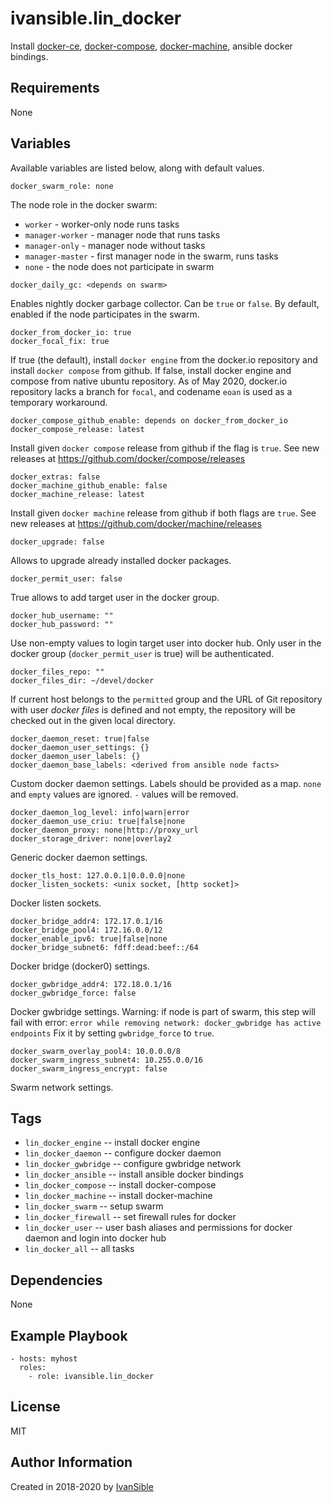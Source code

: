 # ivansible.lin_docker

Install
[docker-ce](https://docs.docker.com/install/linux/docker-ce/ubuntu/#install-using-the-repository),
[docker-compose](https://docs.docker.com/compose/install/#install-compose),
[docker-machine](https://docs.docker.com/machine/install-machine/#install-machine-directly),
ansible docker bindings.


## Requirements

None


## Variables

Available variables are listed below, along with default values.

    docker_swarm_role: none
The node role in the docker swarm:
- `worker` - worker-only node runs tasks
- `manager-worker` - manager node that runs tasks
- `manager-only` - manager node without tasks
- `manager-master` - first manager node in the swarm, runs tasks
- `none` - the node does not participate in swarm

```
docker_daily_gc: <depends on swarm>
```
Enables nightly docker garbage collector. Can be `true` or `false`. By default, enabled if the node participates in the swarm.

    docker_from_docker_io: true
    docker_focal_fix: true
If true (the default), install `docker engine` from the docker.io
repository and install `docker compose` from github.
If false, install docker engine and compose from native ubuntu repository.
As of May 2020, docker.io repository lacks a branch for `focal`,
and codename `eoan` is used as a temporary workaround.

    docker_compose_github_enable: depends on docker_from_docker_io
    docker_compose_release: latest
Install given `docker compose` release from github if the flag is `true`.
See new releases at https://github.com/docker/compose/releases

    docker_extras: false
    docker_machine_github_enable: false
    docker_machine_release: latest
Install given `docker machine` release from github if both flags are `true`.
See new releases at https://github.com/docker/machine/releases

    docker_upgrade: false
Allows to upgrade already installed docker packages.

    docker_permit_user: false
True allows to add target user in the docker group.

    docker_hub_username: ""
    docker_hub_password: ""
Use non-empty values to login target user into docker hub. Only user
in the docker group (`docker_permit_user` is true) will be authenticated.

    docker_files_repo: ""
    docker_files_dir: ~/devel/docker
If current host belongs to the `permitted` group and the URL of Git repository
with user _docker files_ is defined and not empty, the repository will be
checked out in the given local directory.

    docker_daemon_reset: true|false
    docker_daemon_user_settings: {}
    docker_daemon_user_labels: {}
    docker_daemon_base_labels: <derived from ansible node facts>
Custom docker daemon settings.
Labels should be provided as a map.
`none` and `empty` values are ignored. `-` values will be removed.

    docker_daemon_log_level: info|warn|error
    docker_daemon_use_criu: true|false|none
    docker_daemon_proxy: none|http://proxy_url
    docker_storage_driver: none|overlay2
Generic docker daemon settings.

    docker_tls_host: 127.0.0.1|0.0.0.0|none
    docker_listen_sockets: <unix socket, [http socket]>
Docker listen sockets.

    docker_bridge_addr4: 172.17.0.1/16
    docker_bridge_pool4: 172.16.0.0/12
    docker_enable_ipv6: true|false|none
    docker_bridge_subnet6: fdff:dead:beef::/64
Docker bridge (docker0) settings.

    docker_gwbridge_addr4: 172.18.0.1/16
    docker_gwbridge_force: false
Docker gwbridge settings.
Warning: if node is part of swarm, this step will fail with error:
`error while removing network: docker_gwbridge has active endpoints`
Fix it by setting `gwbridge_force` to `true`.

    docker_swarm_overlay_pool4: 10.0.0.0/8
    docker_swarm_ingress_subnet4: 10.255.0.0/16
    docker_swarm_ingress_encrypt: false
Swarm network settings.


## Tags

- `lin_docker_engine`  -- install docker engine
- `lin_docker_daemon`  -- configure docker daemon
- `lin_docker_gwbridge`  -- configure gwbridge network
- `lin_docker_ansible` -- install ansible docker bindings
- `lin_docker_compose` -- install docker-compose
- `lin_docker_machine` -- install docker-machine
- `lin_docker_swarm` -- setup swarm
- `lin_docker_firewall` -- set firewall rules for docker
- `lin_docker_user` -- user bash aliases and permissions for docker daemon
                       and login into docker hub
- `lin_docker_all` -- all tasks


## Dependencies

None


## Example Playbook

    - hosts: myhost
      roles:
        - role: ivansible.lin_docker


## License

MIT


## Author Information

Created in 2018-2020 by [IvanSible](https://github.com/ivansible)
